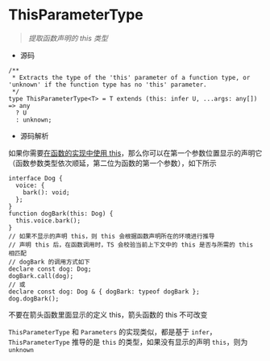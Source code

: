# ThisParameterType

> _提取函数声明的 this 类型_

- 源码

```tsx
/**
 * Extracts the type of the 'this' parameter of a function type, or 'unknown' if the function type has no 'this' parameter.
 */
type ThisParameterType<T> = T extends (this: infer U, ...args: any[]) => any
  ? U
  : unknown;
```

- 源码解析

如果你需要[在函数的实现中使用 this](https://link.juejin.cn/?target=https%3A%2F%2Fwww.typescriptlang.org%2Fdocs%2Fhandbook%2F2%2Ffunctions.html%23declaring-this-in-a-function)，那么你可以在第一个参数位置显示的声明它（函数参数类型依次顺延，第二位为函数的第一个参数），如下所示

```tsx
interface Dog {
  voice: {
    bark(): void;
  };
}
function dogBark(this: Dog) {
  this.voice.bark();
}
// 如果不显示的声明 this，则 this 会根据函数声明所在的环境进行推导
// 声明 this 后，在函数调用时，TS 会校验当前上下文中的 this 是否与所需的 this 相匹配
// dogBark 的调用方式如下
declare const dog: Dog;
dogBark.call(dog);
// 或
declare const dog: Dog & { dogBark: typeof dogBark };
dog.dogBark();
```

不要在箭头函数里面显示的定义 this，箭头函数的 this 不可改变

`ThisParameterType` 和 `Parameters` 的实现类似，都是基于 `infer`，`ThisParameterType` 推导的是 `this` 的类型，如果没有显示的声明 `this`，则为 `unknown`
